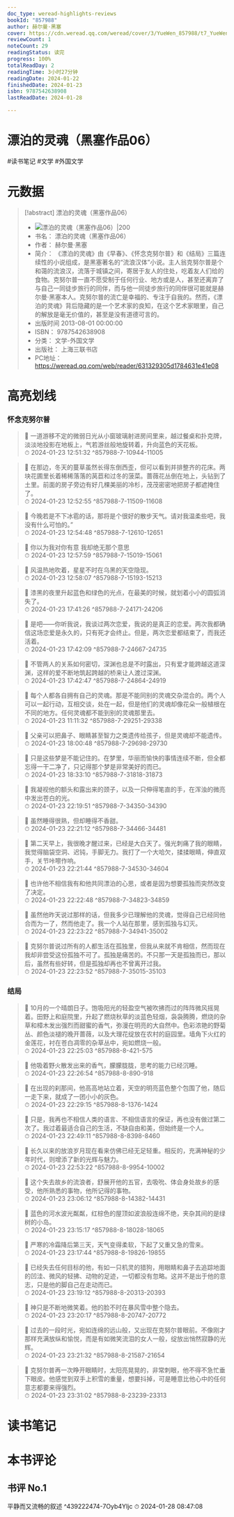 ```yaml
---
doc_type: weread-highlights-reviews
bookId: "857988"
author: 赫尔曼·黑塞
cover: https://cdn.weread.qq.com/weread/cover/3/YueWen_857988/t7_YueWen_857988.jpg
reviewCount: 1
noteCount: 29
readingStatus: 读完
progress: 100%
totalReadDay: 2
readingTime: 3小时27分钟
readingDate: 2024-01-22
finishedDate: 2024-01-23
isbn: 9787542638908
lastReadDate: 2024-01-28

---
```

# 漂泊的灵魂（黑塞作品06）

#读书笔记 #文学 #外国文学

# 元数据
> [!abstract] 漂泊的灵魂（黑塞作品06）
> - ![ 漂泊的灵魂（黑塞作品06）|200](https://cdn.weread.qq.com/weread/cover/3/YueWen_857988/t7_YueWen_857988.jpg)
> - 书名： 漂泊的灵魂（黑塞作品06）
> - 作者： 赫尔曼·黑塞
> - 简介： 《漂泊的灵魂》由《早春》、《怀念克努尔普》和《结局》三篇连续性的小说组成，是黑塞著名的“流浪汉体”小说。主人翁克努尔普是个和蔼的流浪汉，流落于城镇之间，寄居于友人的住处，吃着友人们给的食物。克努尔普一直不愿受制于任何行业、地方或是人，甚至还离弃了与自己一同徒步旅行的同伴，而与他一同徒步旅行的同伴很可能就是赫尔曼·黑塞本人。克努尔普的流亡是幸福的、专注于自我的。然而，《漂泊的灵魂》背后隐藏的是一个艺术家的良知，在这个艺术家眼里，自己的解放是毫无价值的，甚至是没有道德可言的。
> - 出版时间 2013-08-01 00:00:00
> - ISBN： 9787542638908
> - 分类： 文学-外国文学
> - 出版社： 上海三联书店
> - PC地址：https://weread.qq.com/web/reader/631329305d1784631e41e08

# 高亮划线

### 怀念克努尔普

> 📌 一道游移不定的微弱日光从小窗玻璃射进房间里来，越过餐桌和扑克牌，淡淡地投影在地板上，气若游丝般地旋转着，升向蓝色的天花板。  
> ⏱ 2024-01-23 12:51:32 ^857988-7-10944-11005

> 📌 在那边，冬天的蔓草虽然长得东倒西歪，但可以看到并排整齐的花床。两块花圃里长着稀稀落落的莴苣和过冬的菠菜。蔷薇花丛倒在地上，头钻到了土里。前面的房子旁边有好几棵美丽的冷杉，茂茂密密地把房子都遮掩住了。  
> ⏱ 2024-01-23 12:52:55 ^857988-7-11509-11608

> 📌 今晚若是不下冰雹的话，那将是个很好的散步天气。请对我温柔些吧，我没有什么可怕的。”  
> ⏱ 2024-01-23 12:54:48 ^857988-7-12610-12651

> 📌 你以为我对你有意
我却绝无那个意思  
> ⏱ 2024-01-23 12:57:59 ^857988-7-15019-15061

> 📌 风温热地吹着，星星不时在乌黑的天空隐现。  
> ⏱ 2024-01-23 12:58:07 ^857988-7-15193-15213

> 📌 漆黑的夜里升起蓝色和绿色的光点，在最美的时候，就划着小小的圆弧消失了。  
> ⏱ 2024-01-23 17:41:26 ^857988-7-24171-24206

> 📌 是吧——你听我说，我谈过两次恋爱，我说的是真正的恋爱。两次我都确信这场恋爱是永久的，只有死才会终止。但是，两次恋爱都结束了，而我还活着。  
> ⏱ 2024-01-23 17:42:09 ^857988-7-24667-24735

> 📌 不管两人的关系如何密切，深渊也总是不时露出，只有爱才能跨越这道深渊，这样的爱不断地筑起跨越的桥来让人渡过深渊。  
> ⏱ 2024-01-23 17:42:47 ^857988-7-24864-24919

> 📌 每个人都各自拥有自己的灵魂。那是不能同别的灵魂交杂混合的。两个人可以一起行动，互相交谈，处在一起，但是他们的灵魂却像花朵一般植根在不同的地方。任何灵魂都不能到别的灵魂那里去。  
> ⏱ 2024-01-23 11:11:32 ^857988-7-29251-29338

> 📌 父亲可以把鼻子、眼睛甚至智力之类遗传给孩子，但是灵魂却不能遗传。  
> ⏱ 2024-01-23 18:00:48 ^857988-7-29698-29730

> 📌 只是这些梦是不能记住的。在梦里，华丽而愉快的事情连续不断，但全都忘得一干二净了，只记得那个梦是非常美好的而已。  
> ⏱ 2024-01-23 18:33:10 ^857988-7-31818-31873

> 📌 我凝视他的额头和露出来的颈子，以及一只伸得笔直的手，在浑浊的微亮中发出苍白的光。  
> ⏱ 2024-01-23 22:19:51 ^857988-7-34350-34390

> 📌 虽然睡得很熟，但却睡得不香甜。  
> ⏱ 2024-01-23 22:21:12 ^857988-7-34466-34481

> 📌 第二天早上，我很晚才醒过来，已经是大白天了。强光刺痛了我的眼睛，我觉得脑袋空洞、迟钝，手脚无力。我打了一个大哈欠，揉揉眼睛，伸直双手，关节咔嚓作响。  
> ⏱ 2024-01-23 22:21:44 ^857988-7-34530-34604

> 📌 也许他不相信我有和他共同漂泊的心思，或者是因为想要孤独而突然改变了决定。  
> ⏱ 2024-01-23 22:22:48 ^857988-7-34823-34859

> 📌 虽然他昨天说过那样的话，但我多少已理解他的灵魂，觉得自己已经同他合而为一了，然而他走了。我一个人站在那里，感到孤独与幻灭。  
> ⏱ 2024-01-23 22:23:22 ^857988-7-34941-35002

> 📌 克努尔普说过所有的人都生活在孤独里，但我从来就不肯相信，然而现在我却非尝受这份孤独不可了。孤独是痛苦的。不只那一天是孤独而已，那以后，虽然有些好转，但是孤独却再也不曾离开过我。  
> ⏱ 2024-01-23 22:23:52 ^857988-7-35015-35103

### 结局

> 📌 10月的一个晴朗日子。饱吸阳光的轻盈空气被吹拂而过的阵阵微风摇晃着。田野上和庭院里，升起了燃烧秋草的淡蓝色轻烟，袅袅腾腾，燃烧的杂草和樟木发出强烈而甜蜜的香气，弥漫在明亮的大自然中。色彩浓艳的野菊丛、颜色淡褪的晚开蔷薇，以及大理花绽放在农村的庭园里。墙角下火红的金莲花，衬在苍白凋零的杂草丛中，宛如燃烧一般。  
> ⏱ 2024-01-23 22:25:03 ^857988-8-421-575

> 📌 他吸着野火散发出来的香气，朦朦胧胧，思考的能力已经沉睡。  
> ⏱ 2024-01-23 22:26:54 ^857988-8-890-918

> 📌 在出现的刹那间，他高高地站立着，天空的明亮蓝色整个包围了他，随后一走下来，就成了一团小小的灰色。  
> ⏱ 2024-01-23 22:29:15 ^857988-8-1376-1424

> 📌 只是，我再也不相信人类的语言、不相信语言的保证，再也没有做过第二次了。我过着最适合自己的生活，不缺自由和美，但始终是一个人。  
> ⏱ 2024-01-23 22:49:11 ^857988-8-8398-8460

> 📌 长久以来的放浪岁月现在看来仿佛已经无足轻重。相反的，充满神秘的少年时代，则增添了新的光辉与魅力。  
> ⏱ 2024-01-23 22:53:22 ^857988-8-9954-10002

> 📌 这个失去故乡的流浪者，舒展开他的五官，去吸吮、体会身处故乡的感受，他所熟悉的事物，他所记得的事物。  
> ⏱ 2024-01-23 23:06:12 ^857988-8-14382-14431

> 📌 蓝色的河水波光粼粼，红棕色的屋顶如波浪般连绵不绝，夹杂其间的是绿树的小岛。  
> ⏱ 2024-01-23 23:15:17 ^857988-8-18028-18065

> 📌 严寒的冷霜降后第三天，天气变得柔软，下起了又重又急的雪来。  
> ⏱ 2024-01-23 23:17:44 ^857988-8-19826-19855

> 📌 已经失去任何目标的他，有如一只机灵的猎狗，用眼睛和鼻子去追踪地面的凹洼、微风的轻拂、动物的足迹，一切都没有忽略。这并不是出于他的意志，只是他的脚自己在走动而已。  
> ⏱ 2024-01-23 23:19:12 ^857988-8-20313-20393

> 📌 神只是不断地微笑着。他的脸不时在暴风雪中整个隐去。  
> ⏱ 2024-01-23 23:20:17 ^857988-8-20747-20772

> 📌 过去的一段时光，宛如连绵的远山般，又出现在克努尔普眼前。不像刚才那样充满放纵和愉悦，而是有如微笑流泪的女人一般，绽放出悄然寂静的光辉。  
> ⏱ 2024-01-23 23:21:32 ^857988-8-21587-21654

> 📌 克努尔普再一次睁开眼睛时，太阳亮晃晃的，非常刺眼，他不得不急忙垂下眼皮。他感觉到双手上积雪的重量，想要抖掉，可是睡意比他心中的任何意志都要来得强烈。  
> ⏱ 2024-01-23 23:31:02 ^857988-8-23239-23313

# 读书笔记

# 本书评论

## 书评 No.1 
平静而又流畅的叙述 ^439222474-7Oyb4YIjc
⏱ 2024-01-28 08:47:08
